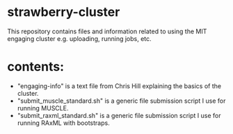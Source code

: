# strawberry-cluster
This repository contains files and information related to using the MIT engaging cluster e.g. uploading, running jobs, etc.


# contents:
- "engaging-info" is a text file from Chris Hill explaining the basics of the cluster.
- "submit_muscle_standard.sh" is a generic file submission script I use for running MUSCLE.
- "submit_raxml_standard.sh" is a generic file submission script I use for running RAxML with bootstraps.
